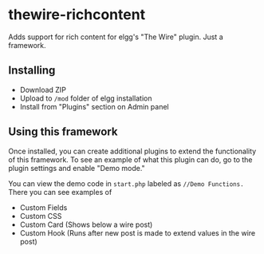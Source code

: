 # thewire-richcontent
Adds support for rich content for elgg's "The Wire" plugin. Just a framework.

## Installing
- Download ZIP
- Upload to `/mod` folder of elgg installation
- Install from "Plugins" section on Admin panel

## Using this framework
Once installed, you can create additional plugins to extend the functionality of this framework. To see an example of what this plugin can do, go to the plugin settings and enable "Demo mode."

You can view the demo code in `start.php` labeled as `//Demo Functions.` There you can see examples of
- Custom Fields
- Custom CSS
- Custom Card (Shows below a wire post)
- Custom Hook (Runs after new post is made to extend values in the wire post)
